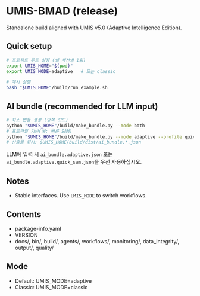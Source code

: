 # UMIS-BMAD (release)

Standalone build aligned with UMIS v5.0 (Adaptive Intelligence Edition).

## Quick setup
```bash
# 프로젝트 루트 설정 (쉘 세션별 1회)
export UMIS_HOME="$(pwd)"
export UMIS_MODE=adaptive   # 또는 classic

# 예시 실행
bash "$UMIS_HOME"/build/run_example.sh
```

## AI bundle (recommended for LLM input)
```bash
# 최소 번들 생성 (양쪽 모드)
python "$UMIS_HOME"/build/make_bundle.py --mode both
# 프로파일 기반(예: 빠른 SAM)
python "$UMIS_HOME"/build/make_bundle.py --mode adaptive --profile quick_sam
# 산출물 위치: $UMIS_HOME/build/dist/ai_bundle.*.json
```
LLM에 입력 시 `ai_bundle.adaptive.json` 또는 `ai_bundle.adaptive.quick_sam.json`을 우선 사용하십시오.

## Notes
- Stable interfaces. Use `UMIS_MODE` to switch workflows.

## Contents
- package-info.yaml
- VERSION
- docs/, bin/, build/, agents/, workflows/, monitoring/, data_integrity/, output/, quality/

## Mode
- Default: UMIS_MODE=adaptive
- Classic: UMIS_MODE=classic
